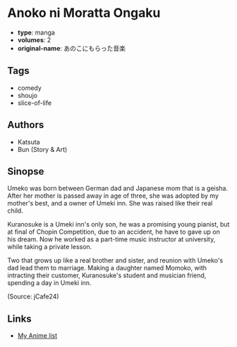 # Anoko ni Moratta Ongaku

-   **type**: manga
-   **volumes**: 2
-   **original-name**: あのこにもらった音楽

## Tags

-   comedy
-   shoujo
-   slice-of-life

## Authors

-   Katsuta
-   Bun (Story & Art)

## Sinopse

Umeko was born between German dad and Japanese mom that is a geisha. After her mother is passed away in age of three, she was adopted by my mother's best, and a owner of Umeki inn. She was raised like their real child.

Kuranosuke is a Umeki inn's only son, he was a promising young pianist, but at final of Chopin Competition, due to an accident, he have to gave up on his dream. Now he worked as a part-time music instructor at university, while taking a private lesson.

Two that grows up like a real brother and sister, and reunion with Umeko's dad lead them to marriage. Making a daughter named Momoko, with intracting their customer, Kuranosuke's student and musician friend, spending a day in Umeki inn.

(Source: jCafe24)

## Links

-   [My Anime list](https://myanimelist.net/manga/24051/Anoko_ni_Moratta_Ongaku)
